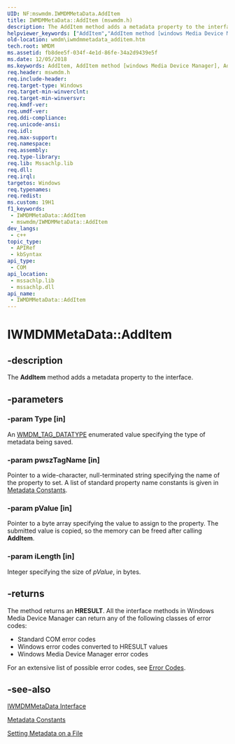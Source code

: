 ```yaml
---
UID: NF:mswmdm.IWMDMMetaData.AddItem
title: IWMDMMetaData::AddItem (mswmdm.h)
description: The AddItem method adds a metadata property to the interface.
helpviewer_keywords: ["AddItem","AddItem method [windows Media Device Manager]","AddItem method [windows Media Device Manager]","IWMDMMetaData interface","IWMDMMetaData interface [windows Media Device Manager]","AddItem method","IWMDMMetaData.AddItem","IWMDMMetaData::AddItem","IWMDMMetaDataAddItem","mswmdm/IWMDMMetaData::AddItem","wmdm.iwmdmmetadata_additem"]
old-location: wmdm\iwmdmmetadata_additem.htm
tech.root: WMDM
ms.assetid: fb8dee5f-034f-4e1d-86fe-34a2d9439e5f
ms.date: 12/05/2018
ms.keywords: AddItem, AddItem method [windows Media Device Manager], AddItem method [windows Media Device Manager],IWMDMMetaData interface, IWMDMMetaData interface [windows Media Device Manager],AddItem method, IWMDMMetaData.AddItem, IWMDMMetaData::AddItem, IWMDMMetaDataAddItem, mswmdm/IWMDMMetaData::AddItem, wmdm.iwmdmmetadata_additem
req.header: mswmdm.h
req.include-header: 
req.target-type: Windows
req.target-min-winverclnt: 
req.target-min-winversvr: 
req.kmdf-ver: 
req.umdf-ver: 
req.ddi-compliance: 
req.unicode-ansi: 
req.idl: 
req.max-support: 
req.namespace: 
req.assembly: 
req.type-library: 
req.lib: Mssachlp.lib
req.dll: 
req.irql: 
targetos: Windows
req.typenames: 
req.redist: 
ms.custom: 19H1
f1_keywords:
 - IWMDMMetaData::AddItem
 - mswmdm/IWMDMMetaData::AddItem
dev_langs:
 - c++
topic_type:
 - APIRef
 - kbSyntax
api_type:
 - COM
api_location:
 - mssachlp.lib
 - mssachlp.dll
api_name:
 - IWMDMMetaData::AddItem
---
```


# IWMDMMetaData::AddItem


## -description

The <b>AddItem</b> method adds a metadata property to the interface.

## -parameters

### -param Type [in]

An <a href="/windows/desktop/WMDM/wmdm-tag-datatype">WMDM_TAG_DATATYPE</a> enumerated value specifying the type of metadata being saved.

### -param pwszTagName [in]

Pointer to a wide-character, null-terminated string specifying the name of the property to set. A list of standard property name constants is given in <a href="/windows/desktop/WMDM/metadata-constants">Metadata Constants</a>.

### -param pValue [in]

Pointer to a byte array specifying the value to assign to the property. The submitted value is copied, so the memory can be freed after calling <b>AddItem</b>.

### -param iLength [in]

Integer specifying the size of <i>pValue</i>, in bytes.

## -returns

The method returns an <b>HRESULT</b>. All the interface methods in Windows Media Device Manager can return any of the following classes of error codes:

<ul>
<li>Standard COM error codes </li>
<li>Windows error codes converted to HRESULT values </li>
<li>Windows Media Device Manager error codes </li>
</ul>
For an extensive list of possible error codes, see <a href="/windows/desktop/WMDM/error-codes">Error Codes</a>.

## -see-also

<a href="/windows/desktop/api/mswmdm/nn-mswmdm-iwmdmmetadata">IWMDMMetaData Interface</a>



<a href="/windows/desktop/WMDM/metadata-constants">Metadata Constants</a>



<a href="/windows/desktop/WMDM/setting-metadata-on-a-file">Setting Metadata on a File</a>

